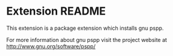 # Extension README

This extension is a package extension which installs gnu pspp.

For more information about gnu pspp visit the project website at
http://www.gnu.org/software/pspp/

